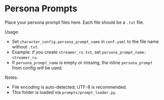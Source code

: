 # Persona Prompts

Place your persona prompt files here. Each file should be a `.txt` file.

Usage:
- Set `character_config.persona_prompt_name` in `conf.yaml` to the file name without `.txt`.
- Example: if you create `streamer_ru.txt`, set `persona_prompt_name: streamer_ru`.
- If `persona_prompt_name` is empty or missing, the inline `persona_prompt` from config will be used.

Notes:
- File encoding is auto-detected; UTF-8 is recommended.
- This folder is loaded via `prompts/prompt_loader.py`.
